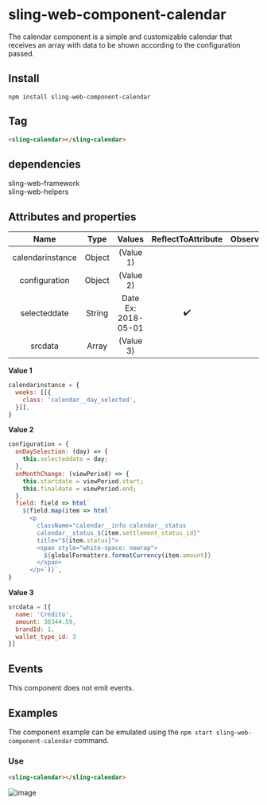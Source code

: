 # sling-web-component-calendar

The calendar component is a simple and customizable calendar that receives an array with data to be shown according to the configuration passed.

 
## Install      
```
npm install sling-web-component-calendar
```
  
## Tag

```HTML
<sling-calendar></sling-calendar>
```    

## dependencies        
    
  sling-web-framework       
  sling-web-helpers        
    
## Attributes and properties
  
|Name|Type|Values|ReflectToAttribute|Observer|callSdk|    
|:--:|:--:|:--:|:--:|:--:|:--:|     
|calendarinstance|Object| (Value 1) |   |     
|configuration|Object|  (Value 2)  |  |        
|selecteddate|String| Date Ex: 2018-05-01 |:heavy_check_mark:|        
|srcdata|Array|  (Value 3) |  |

**Value 1**
```javascript
calendarinstance = {
  weeks: [[{
    class: 'calendar__day_selected',
  }]],
}
```

**Value 2**
```javascript
configuration = {
  onDaySelection: (day) => {
    this.selecteddate = day;
  },
  onMonthChange: (viewPeriod) => {
    this.startdate = viewPeriod.start;
    this.finaldate = viewPeriod.end;
  },
  field: field => html`
    ${field.map(item => html`
      <p
        className="calendar__info calendar__status
        calendar__status_${item.settlement_status_id}"
        title="${item.status}">
        <span style="white-space: nowrap">
          ${globalFormatters.formatCurrency(item.amount)}
        </span>
      </p>`)}`,
}
```
**Value 3**
```javascript
srcdata = [{
  name: 'Crédito',
  amount: 38344.59,
  brandId: 1,
  wallet_type_id: 3
}]
```

## Events       

This component does not emit events.
      
## Examples

The component example can be emulated using the `npm start sling-web-component-calendar` command.

### Use

```HTML 
<sling-calendar></sling-calendar>
```

![image](https://user-images.githubusercontent.com/22959060/40464824-e32f6dfc-5ef3-11e8-949e-636fa9862555.png)

